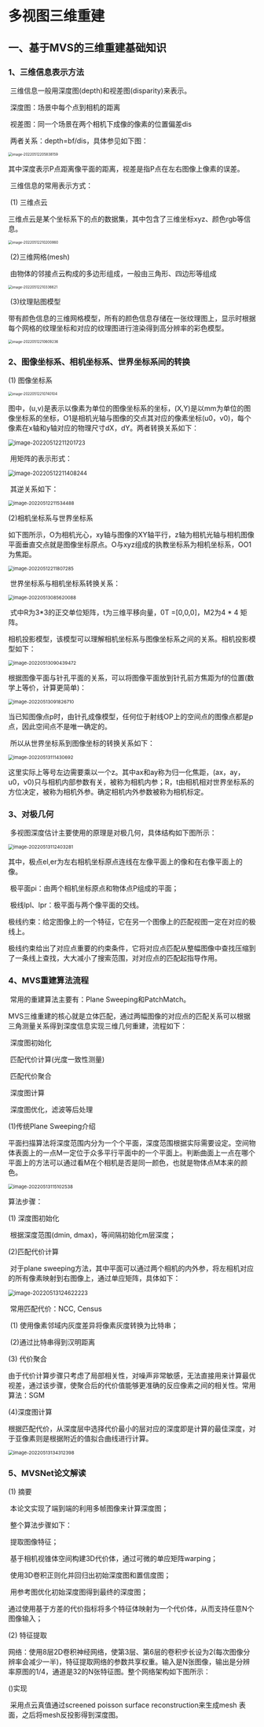 # 多视图三维重建

## 一、基于MVS的三维重建基础知识

### 1、三维信息表示方法

​		三维信息一般用深度图(depth)和视差图(disparity)来表示。

​				深度图：场景中每个点到相机的距离

​				视差图：同一个场景在两个相机下成像的像素的位置偏差dis

​		两者关系：depth=bf/dis，具体参见如下图：

<img src="../document/images/image-20220512205838159.png" alt="image-20220512205838159" style="zoom:50%;" />

​		其中深度表示P点距离像平面的距离，视差是指P点在左右图像上像素的误差。

​		三维信息的常用表示方式：

​		(1) 三维点云

​				三维点云是某个坐标系下的点的数据集，其中包含了三维坐标xyz、颜色rgb等信息。

<img src="../document/images/image-20220512210200860.png" alt="image-20220512210200860" style="zoom: 50%;" />

​		(2)三维网格(mesh)

​				由物体的邻接点云构成的多边形组成，一般由三角形、四边形等组成

<img src="../document/images/image-20220512210336621.png" alt="image-20220512210336621" style="zoom:50%;" />

​		(3)纹理贴图模型

​				带有颜色信息的三维网格模型，所有的颜色信息存储在一张纹理图上，显示时根据每个网格的纹理坐标和对应的纹理图进行渲染得到高分辨率的彩色模型。

<img src="../document/images/image-20220512210609236.png" alt="image-20220512210609236" style="zoom:50%;" />

### 2、图像坐标系、相机坐标系、世界坐标系间的转换

(1) 图像坐标系

<img src="../document/images/image-20220512210740104.png" alt="image-20220512210740104" style="zoom:50%;" />

​		图中，(u,v)是表示以像素为单位的图像坐标系的坐标，(X,Y)是以mm为单位的图像坐标系的坐标，O1是相机光轴与图像的交点其对应的像素坐标(u0，v0)，每个像素在x轴和y轴对应的物理尺寸dX，dY。两者转换关系如下：

<img src="../document/images/image-20220512211201723.png" alt="image-20220512211201723" style="zoom: 80%;" />

​	用矩阵的表示形式：

<img src="../document/images/image-20220512211408244.png" alt="image-20220512211408244" style="zoom:80%;" />

​	其逆关系如下：

<img src="../document/images/image-20220512211534488.png" alt="image-20220512211534488" style="zoom:67%;" />

(2)相机坐标系与世界坐标系

​		如下图所示，O为相机光心，xy轴与图像的XY轴平行，z轴为相机光轴与相机图像平面垂直交点就是图像坐标原点。O与xyz组成的执教坐标系为相机坐标系，OO1为焦距。

<img src="../document/images/image-20220512211807285.png" alt="image-20220512211807285" style="zoom:67%;" />

​		世界坐标系与相机坐标系转换关系：

<img src="../document/images/image-20220513085620088.png" alt="image-20220513085620088" style="zoom:67%;" />

​		式中R为3*3的正交单位矩阵，t为三维平移向量，0T	=[0,0,0]，M2为4 * 4 矩阵。

​		相机投影模型，该模型可以理解相机坐标系与图像坐标系之间的关系。相机投影模型如下：

<img src="../document/images/image-20220513090439472.png" alt="image-20220513090439472" style="zoom:67%;" />

​		根据图像平面与针孔平面的关系，可以将图像平面放到针孔前方焦距为f的位置(数学上等价，计算更简单)：

<img src="../document/images/image-20220513091826710.png" alt="image-20220513091826710" style="zoom:67%;" />

​		当已知图像点p时，由针孔成像模型，任何位于射线OP上的空间点的图像点都是p点，因此空间点不是唯一确定的。

​		所以从世界坐标系到图像坐标的转换关系如下：

<img src="../document/images/image-20220513111430692.png" alt="image-20220513111430692" style="zoom:67%;" />

​		这里实际上等号左边需要乘以一个z。其中ax和ay称为归一化焦距，(ax，ay，u0，v0)只与相机内部参数有关，被称为相机内参；R，t由相机相对世界坐标系的方位决定，被称为相机外参。确定相机内外参数被称为相机标定。

### 3、对极几何

​		多视图深度估计主要使用的原理是对极几何，具体结构如下图所示：

<img src="../document/images/image-20220513112403281.png" alt="image-20220513112403281" style="zoom:67%;" />

​		其中，极点el,er为左右相机坐标原点连线在左像平面上的像和在右像平面上的像。

​		极平面pi：由两个相机坐标原点和物体点P组成的平面；

​		极线lpl、lpr：极平面与两个像平面的交线。

​		极线约束：给定图像上的一个特征，它在另一个图像上的匹配视图一定在对应的极线上。

​		极线约束给出了对应点重要的约束条件，它将对应点匹配从整幅图像中查找压缩到了一条线上查找，大大减小了搜索范围，对对应点的匹配起指导作用。



### 4、MVS重建算法流程		

​		常用的重建算法主要有：Plane Sweeping和PatchMatch。

​		 MVS三维重建的核心就是立体匹配，通过两幅图像的对应点的匹配关系可以根据三角测量关系得到深度信息实现三维几何重建，流程如下：

​		深度图初始化

​		匹配代价计算(光度一致性测量)

​		匹配代价聚合

​		深度图计算

​		深度图优化，滤波等后处理

(1)传统Plane Sweeping介绍

​		平面扫描算法将深度范围内分为一个个平面，深度范围根据实际需要设定。空间物体表面上的一点M一定位于众多平行平面中的一个平面上。判断曲面上一点在哪个平面上的方法可以通过看M在个相机是否是同一颜色，也就是物体点M本来的颜色。

 <img src="../document/images/image-20220513115102538.png" alt="image-20220513115102538" style="zoom:67%;" />

算法步骤：

(1) 深度图初始化

​		根据深度范围(dmin, dmax)，等间隔初始化m层深度；		

(2)匹配代价计算

​		对于plane sweeping方法，其中平面可以通过两个相机的内外参，将左相机对应的所有像素映射到右图像上，通过单应矩阵，具体如下：

<img src="../document/images/image-20220513124622223.png" alt="image-20220513124622223" style="zoom:80%;" />

​		 常用匹配代价：NCC, Census

​         (1) 使用像素邻域内灰度差异将像素灰度转换为比特串；

​		(2)通过比特串得到汉明距离

(3) 代价聚合

​		由于代价计算步骤只考虑了局部相关性，对噪声非常敏感，无法直接用来计算最优视差，通过该步骤，使聚合后的代价值能够更准确的反应像素之间的相关性。常用算法：SGM

(4)深度图计算

​		根据匹配代价，从深度层中选择代价最小的层对应的深度即是计算的最佳深度，对于亚像素则是根据附近的值拟合曲线进行计算。

<img src="../document/images/image-20220513134312398.png" alt="image-20220513134312398" style="zoom:67%;" />

### 5、MVSNet论文解读

(1) 摘要

​		本论文实现了端到端的利用多帧图像来计算深度图；

​		整个算法步骤如下：

​				提取图像特征；

​				基于相机视锥体空间构建3D代价体，通过可微的单应矩阵warping；

​				使用3D卷积正则化并回归出初始深度图和置信度图；

​				用参考图优化初始深度图得到最终的深度图；

​		通过使用基于方差的代价指标将多个特征体映射为一个代价体，从而支持任意N个图像输入；

(2) 特征提取

​		网络：使用8层2D卷积神经网络，使第3层、第6层的卷积步长设为2(每次图像分辨率会减少一半)，特征提取网络的参数共享权重。输入是N张图像，输出是分辨率原图的1/4，通道是32的N张特征图。整个网络架构如下图所示：









()实现

​		采用点云真值通过screened  poisson surface reconstruction来生成mesh 表面，之后将mesh反投影得到深度图。

































